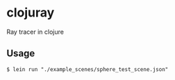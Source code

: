 # clojuray

Ray tracer in clojure

## Usage

    $ lein run "./example_scenes/sphere_test_scene.json"
